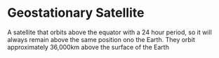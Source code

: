 # Geostationary Satellite
A satellite that orbits above the equator with a 24 hour period, so it will always remain above the same position ono the Earth. They orbit approximately 36,000km above the surface of the Earth